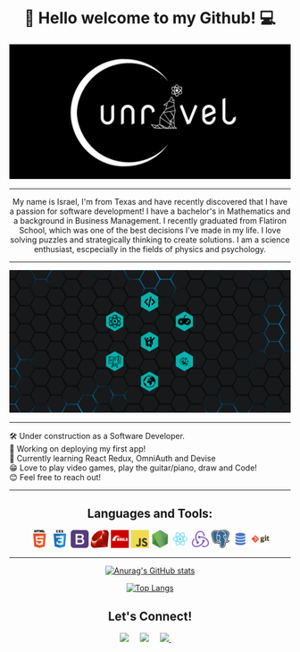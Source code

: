 <div align='center'>
<h1> 🎸 Hello welcome to my Github! 💻 </h1>
<div>
    <img src='./personallogoblack.png'alt='my personal logo' />
</div>




</div>
<hr>
    <div align='center'>
            My name is Israel, I'm from Texas and have recently discovered that I have a passion for software development! I have a bachelor's in Mathematics and a background in Business Management. I recently graduated from Flatiron School, which was one of the best decisions I've made in my life. I love solving puzzles and strategically thinking to create solutions. I am a science enthusiast, escpecially in the fields of physics and psychology. 
    </div>
<hr>
<img src="./values.png" alt='picture of my values'/>
<div>
<hr>
<div>
 🛠 Under construction as a Software Developer.
<br/>
    🤖 Working on deploying my first app!
<br>    
    🤯 Currently learning React Redux, OmniAuth and Devise 
<br>
    😁 Love to play video games, play the guitar/piano, draw and Code!
<br>
    😊 Feel free to reach out!
</div>
<hr>

</div>


<div align='center'>
<h2> Languages and Tools: </h2>
<img src='https://raw.githubusercontent.com/github/explore/80688e429a7d4ef2fca1e82350fe8e3517d3494d/topics/html/html.png' alt='HTML' height='32' width='32'>
<img src='https://raw.githubusercontent.com/github/explore/80688e429a7d4ef2fca1e82350fe8e3517d3494d/topics/css/css.png' alt='CSS' height='32' width='32'>
<img src='https://raw.githubusercontent.com/github/explore/80688e429a7d4ef2fca1e82350fe8e3517d3494d/topics/bootstrap/bootstrap.png' alt='Bootstrap' height='32' width='32'>
<img src='https://raw.githubusercontent.com/github/explore/80688e429a7d4ef2fca1e82350fe8e3517d3494d/topics/ruby/ruby.png' alt='Ruby' height='32' width='32'>
<img src='https://raw.githubusercontent.com/github/explore/80688e429a7d4ef2fca1e82350fe8e3517d3494d/topics/rails/rails.png' alt='Ruby on Rails' height='32' width='32'>
<img src='https://raw.githubusercontent.com/github/explore/80688e429a7d4ef2fca1e82350fe8e3517d3494d/topics/javascript/javascript.png' alt='JavaScript' height='32' width='32'>
<img src='https://raw.githubusercontent.com/github/explore/80688e429a7d4ef2fca1e82350fe8e3517d3494d/topics/nodejs/nodejs.png' alt='Node.js' height='32' width='32'>
<img src='https://raw.githubusercontent.com/github/explore/80688e429a7d4ef2fca1e82350fe8e3517d3494d/topics/react/react.png' alt='React.js' height='32' width='32'>
<img src='https://raw.githubusercontent.com/github/explore/80688e429a7d4ef2fca1e82350fe8e3517d3494d/topics/redux/redux.png' alt='Redux.js' height='32' width='32'>
<img src='https://raw.githubusercontent.com/github/explore/80688e429a7d4ef2fca1e82350fe8e3517d3494d/topics/postgresql/postgresql.png' alt='PostgreSQL' height='32' width='32'>
<img src='https://raw.githubusercontent.com/github/explore/80688e429a7d4ef2fca1e82350fe8e3517d3494d/topics/sql/sql.png' alt='SQL' height='32' width='32'>
<img src='https://raw.githubusercontent.com/github/explore/80688e429a7d4ef2fca1e82350fe8e3517d3494d/topics/git/git.png' alt='Git' height='32' width='32'>
</div>
<hr>
<div align='center' >

[![Anurag's GitHub stats](https://github-readme-stats.vercel.app/api?username=ionwolf13&theme=react&show_icons=true&card_width=2)](https://github.com/anuraghazra/github-readme-stats)

[![Top Langs](https://github-readme-stats.vercel.app/api/top-langs/?username=ionwolf13&theme=react&card_width=350)](https://github.com/anuraghazra/github-readme-stats)

</div>

<div align='center'>
    <h2  align="center">Let's Connect!</h2>
<p align="center">
    <a target="_blank"href="https://www.linkedin.com/in/jesus-israel-garcia/"><img src="https://img.shields.io/badge/linkedin-%230077B5.svg?&style=for-the-badge&logo=linkedin&logoColor=white" /></a>&nbsp;&nbsp;&nbsp;&nbsp;
    <a href="mailto:jeisgar13@gmail.com?subject=Hello%20Avelon,%20From%20Github"><img src="https://img.shields.io/badge/gmail-%23D14836.svg?&style=for-the-badge&logo=gmail&logoColor=white" /></a>&nbsp;&nbsp;&nbsp;&nbsp;
    <a target-"_blank" href="https://app.slack.com/client/T02MD9XTF/D01B48MCUR1"><img src="https://img.shields.io/badge/Slack-4A154B?style=for-the-badge&logo=slack&logoColor=white" /> </a>&nbsp;&nbsp;&nbsp;&nbsp;
</p>

</div>




